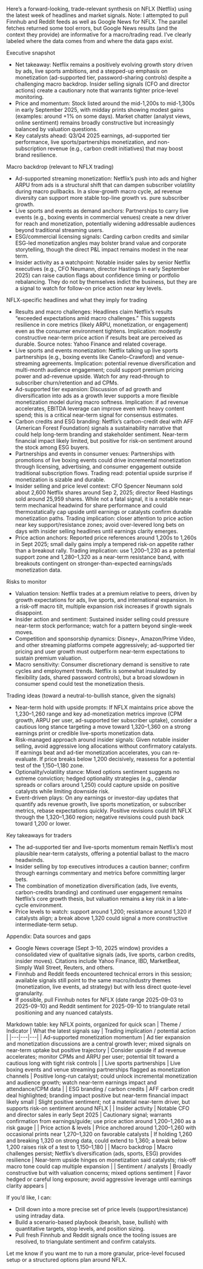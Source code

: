 Here’s a forward-looking, trade-relevant synthesis on NFLX (Netflix) using the latest week of headlines and market signals. Note: I attempted to pull Finnhub and Reddit feeds as well as Google News for NFLX. The parallel fetches returned some tool errors, but Google News results (and the context they provide) are informative for a macro/trading read. I’ve clearly labeled where the data comes from and where the data gaps exist.

Executive snapshot
- Net takeaway: Netflix remains a positively evolving growth story driven by ads, live sports ambitions, and a stepped-up emphasis on monetization (ad-supported tier, password-sharing controls) despite a challenging macro backdrop. Insider selling signals (CFO and director actions) create a cautionary note that warrants tighter price-level monitoring.
- Price and momentum: Stock listed around the mid-1,200s to mid-1,300s in early September 2025, with midday prints showing modest gains (examples: around +1% on some days). Market chatter (analyst views, online sentiment) remains broadly constructive but increasingly balanced by valuation questions.
- Key catalysts ahead: Q3/Q4 2025 earnings, ad-supported tier performance, live sports/partnerships monetization, and non-subscription revenue (e.g., carbon credit initiatives) that may boost brand resilience.

Macro backdrop (relevant to NFLX trading)
- Ad-supported streaming monetization: Netflix’s push into ads and higher ARPU from ads is a structural shift that can dampen subscriber volatility during macro pullbacks. In a slow-growth macro cycle, ad revenue diversity can support more stable top-line growth vs. pure subscriber growth.
- Live sports and events as demand anchors: Partnerships to carry live events (e.g., boxing events in commercial venues) create a new driver for reach and monetization, potentially widening addressable audiences beyond traditional streaming users.
- ESG/commercial licensing signals: Carding carbon credits and similar ESG-led monetization angles may bolster brand value and corporate storytelling, though the direct P&L impact remains modest in the near term.
- Insider activity as a watchpoint: Notable insider sales by senior Netflix executives (e.g., CFO Neumann, director Hastings in early September 2025) can raise caution flags about confidence timing or portfolio rebalancing. They do not by themselves indict the business, but they are a signal to watch for follow-on price action near key levels.

NFLX-specific headlines and what they imply for trading
- Results and macro challenges: Headlines claim Netflix’s results “exceeded expectations amid macro challenges.” This suggests resilience in core metrics (likely ARPU, monetization, or engagement) even as the consumer environment tightens. Implication: modestly constructive near-term price action if results beat are perceived as durable. Source notes: Yahoo Finance and related coverage.
- Live sports and events monetization: Netflix talking up live sports partnerships (e.g., boxing events like Canelo-Crawford) and venue-streaming agreements. Implication: potential revenue diversification and multi-month audience engagement; could support premium pricing power and ad-revenue upside. Watch for any read-through to subscriber churn/retention and ad CPMs.
- Ad-supported tier expansion: Discussion of ad growth and diversification into ads as a growth lever supports a more flexible monetization model during macro softness. Implication: if ad revenue accelerates, EBITDA leverage can improve even with heavy content spend; this is a critical near-term signal for consensus estimates.
- Carbon credits and ESG branding: Netflix’s carbon-credit deal with AFF (American Forest Foundation) signals a sustainability narrative that could help long-term branding and stakeholder sentiment. Near-term financial impact likely limited, but positive for risk-on sentiment around the stock among ESG buyers.
- Partnerships and events in consumer venues: Partnerships with promotions of live boxing events could drive incremental monetization through licensing, advertising, and consumer engagement outside traditional subscription flows. Trading read: potential upside surprise if monetization is sizable and durable.
- Insider selling and price level context: CFO Spencer Neumann sold about 2,600 Netflix shares around Sep 2, 2025; director Reed Hastings sold around 25,959 shares. While not a fatal signal, it is a notable near-term mechanical headwind for share performance and could thermostatically cap upside until earnings or catalysts confirm durable monetization paths. Trading implication: closer attention to price action near key support/resistance zones; avoid over-levered long bets on days with insider selling headlines until earnings clarity emerges.
- Price action anchors: Reported price references around 1,200s to 1,260s in Sept 2025; small daily gains imply a tempered risk-on appetite rather than a breakout rally. Trading implication: use 1,200–1,230 as a potential support zone and 1,280–1,320 as a near-term resistance band, with breakouts contingent on stronger-than-expected earnings/ads monetization data.

Risks to monitor
- Valuation tension: Netflix trades at a premium relative to peers, driven by growth expectations for ads, live sports, and international expansion. In a risk-off macro tilt, multiple expansion risk increases if growth signals disappoint.
- Insider action and sentiment: Sustained insider selling could pressure near-term stock performance; watch for a pattern beyond single-week moves.
- Competition and sponsorship dynamics: Disney+, Amazon/Prime Video, and other streaming platforms compete aggressively; ad-supported tier pricing and user growth must outperform near-term expectations to sustain premium valuation.
- Macro sensitivity: Consumer discretionary demand is sensitive to rate cycles and employment trends. Netflix is somewhat insulated by flexibility (ads, shared password controls), but a broad slowdown in consumer spend could test the monetization thesis.

Trading ideas (toward a neutral-to-bullish stance, given the signals)
- Near-term hold with upside prompts: If NFLX maintains price above the 1,230–1,260 range and key ad-monetization metrics improve (CPM growth, ARPU per user, ad-supported tier subscriber uptake), consider a cautious long stance targeting a move toward 1,320–1,360 on a strong earnings print or credible live-sports monetization data.
- Risk-managed approach around insider signals: Given notable insider selling, avoid aggressive long allocations without confirmatory catalysts. If earnings beat and ad-tier monetization accelerates, you can re-evaluate. If price breaks below 1,200 decisively, reassess for a potential test of the 1,150–1,180 zone.
- Optionality/volatility stance: Mixed options sentiment suggests no extreme conviction; hedged optionality strategies (e.g., calendar spreads or collars around 1,250) could capture upside on positive catalysts while limiting downside risk.
- Event-driven plays: On any earnings or investor-day updates that quantify ads revenue growth, live sports monetization, or subscriber metrics, rebase expectations quickly. Positive revisions could lift NFLX through the 1,320–1,360 region; negative revisions could push back toward 1,200 or lower.

Key takeaways for traders
- The ad-supported tier and live-sports momentum remain Netflix’s most plausible near-term catalysts, offering a potential ballast to the macro headwinds.
- Insider selling by top executives introduces a caution banner; confirm through earnings commentary and metrics before committing larger bets.
- The combination of monetization diversification (ads, live events, carbon-credits branding) and continued user engagement remains Netflix’s core growth thesis, but valuation remains a key risk in a late-cycle environment.
- Price levels to watch: support around 1,200; resistance around 1,320 if catalysts align; a break above 1,320 could signal a more constructive intermediate-term setup.

Appendix: Data sources and gaps
- Google News coverage (Sept 3–10, 2025 window) provides a consolidated view of qualitative signals (ads, live sports, carbon credits, insider moves). Citations include Yahoo Finance, IBD, MarketBeat, Simply Wall Street, Reuters, and others.
- Finnhub and Reddit feeds encountered technical errors in this session; available signals still point to the same macro/industry themes (monetization, live events, ad strategy) but with less direct quote-level granularity.
- If possible, pull Finnhub notes for NFLX (date range 2025-09-03 to 2025-09-10) and Reddit sentiment for 2025-09-10 to triangulate retail positioning and any nuanced catalysts.

Markdown table: key NFLX points, organized for quick scan
| Theme / Indicator | What the latest signals say | Trading implication / potential action |
|---|---|---|
| Ad-supported monetization momentum | Ad tier expansion and monetization discussions are a central growth lever; mixed signals on near-term uptake but positive trajectory | Consider upside if ad revenue accelerates; monitor CPMs and ARPU per user; potential tilt toward a cautious long with tight risk controls |
| Live sports partnerships | Live boxing events and venue streaming partnerships flagged as monetization channels | Positive long-run catalyst; could unlock incremental monetization and audience growth; watch near-term earnings impact and attendance/CPM data |
| ESG branding / carbon credits | AFF carbon credit deal highlighted; branding impact positive but near-term financial impact likely small | Slight positive sentiment; not a material near-term driver, but supports risk-on sentiment around NFLX |
| Insider activity | Notable CFO and director sales in early Sept 2025 | Cautionary signal; warrants confirmation from earnings/guide; use price action around 1,200–1,260 as a risk gauge |
| Price action & levels | Price anchored around 1,200–1,260 with occasional prints near 1,270–1,320 on favorable catalysts | If holding 1,260 and breaking 1,320 on strong data, could extend to 1,360; a break below 1,200 raises risk of a test to 1,150–1,180 |
| Macro backdrop | Macro challenges persist; Netflix’s diversification (ads, sports, ESG) provides resilience | Near-term upside hinges on monetization said catalysts; risk-off macro tone could cap multiple expansion |
| Sentiment / analysts | Broadly constructive but with valuation concerns; mixed options sentiment | Favor hedged or careful long exposure; avoid aggressive leverage until earnings clarity appears |

If you’d like, I can:
- Drill down into a more precise set of price levels (support/resistance) using intraday data.
- Build a scenario-based playbook (bearish, base, bullish) with quantitative targets, stop levels, and position sizing.
- Pull fresh Finnhub and Reddit signals once the tooling issues are resolved, to triangulate sentiment and confirm catalysts.

Let me know if you want me to run a more granular, price-level focused setup or a structured options plan around NFLX.